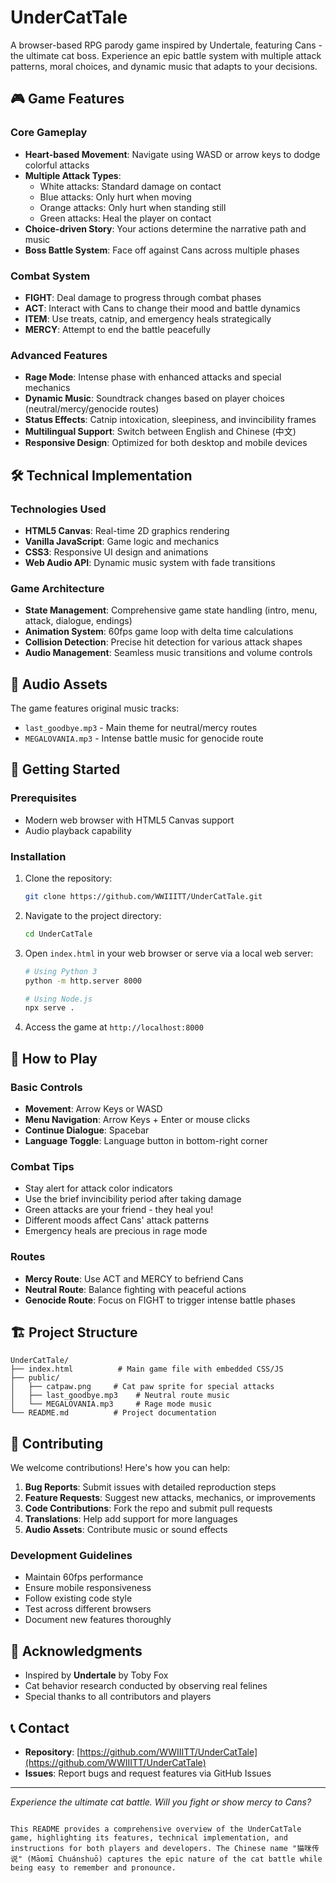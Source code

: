 # UnderCatTale

A browser-based RPG parody game inspired by Undertale, featuring Cans - the ultimate cat boss. Experience an epic battle system with multiple attack patterns, moral choices, and dynamic music that adapts to your decisions.

## 🎮 Game Features

### Core Gameplay
- **Heart-based Movement**: Navigate using WASD or arrow keys to dodge colorful attacks
- **Multiple Attack Types**: 
  - White attacks: Standard damage on contact
  - Blue attacks: Only hurt when moving
  - Orange attacks: Only hurt when standing still  
  - Green attacks: Heal the player on contact
- **Choice-driven Story**: Your actions determine the narrative path and music
- **Boss Battle System**: Face off against Cans across multiple phases

### Combat System
- **FIGHT**: Deal damage to progress through combat phases
- **ACT**: Interact with Cans to change their mood and battle dynamics
- **ITEM**: Use treats, catnip, and emergency heals strategically
- **MERCY**: Attempt to end the battle peacefully

### Advanced Features
- **Rage Mode**: Intense phase with enhanced attacks and special mechanics
- **Dynamic Music**: Soundtrack changes based on player choices (neutral/mercy/genocide routes)
- **Status Effects**: Catnip intoxication, sleepiness, and invincibility frames
- **Multilingual Support**: Switch between English and Chinese (中文)
- **Responsive Design**: Optimized for both desktop and mobile devices

## 🛠️ Technical Implementation

### Technologies Used
- **HTML5 Canvas**: Real-time 2D graphics rendering
- **Vanilla JavaScript**: Game logic and mechanics
- **CSS3**: Responsive UI design and animations
- **Web Audio API**: Dynamic music system with fade transitions

### Game Architecture
- **State Management**: Comprehensive game state handling (intro, menu, attack, dialogue, endings)
- **Animation System**: 60fps game loop with delta time calculations
- **Collision Detection**: Precise hit detection for various attack shapes
- **Audio Management**: Seamless music transitions and volume controls

## 🎵 Audio Assets

The game features original music tracks:
- `last_goodbye.mp3` - Main theme for neutral/mercy routes
- `MEGALOVANIA.mp3` - Intense battle music for genocide route

## 🚀 Getting Started

### Prerequisites
- Modern web browser with HTML5 Canvas support
- Audio playback capability

### Installation
1. Clone the repository:
   ```bash
   git clone https://github.com/WWIIITT/UnderCatTale.git
   ```

2. Navigate to the project directory:
   ```bash
   cd UnderCatTale
   ```

3. Open `index.html` in your web browser or serve via a local web server:
   ```bash
   # Using Python 3
   python -m http.server 8000
   
   # Using Node.js
   npx serve .
   ```

4. Access the game at `http://localhost:8000`

## 🎯 How to Play

### Basic Controls
- **Movement**: Arrow Keys or WASD
- **Menu Navigation**: Arrow Keys + Enter or mouse clicks
- **Continue Dialogue**: Spacebar
- **Language Toggle**: Language button in bottom-right corner

### Combat Tips
- Stay alert for attack color indicators
- Use the brief invincibility period after taking damage
- Green attacks are your friend - they heal you!
- Different moods affect Cans' attack patterns
- Emergency heals are precious in rage mode

### Routes
- **Mercy Route**: Use ACT and MERCY to befriend Cans
- **Neutral Route**: Balance fighting with peaceful actions
- **Genocide Route**: Focus on FIGHT to trigger intense battle phases

## 🏗️ Project Structure

```
UnderCatTale/
├── index.html          # Main game file with embedded CSS/JS
├── public/
│   ├── catpaw.png     # Cat paw sprite for special attacks
│   ├── last_goodbye.mp3    # Neutral route music
│   └── MEGALOVANIA.mp3     # Rage mode music
└── README.md          # Project documentation
```

## 🤝 Contributing

We welcome contributions! Here's how you can help:

1. **Bug Reports**: Submit issues with detailed reproduction steps
2. **Feature Requests**: Suggest new attacks, mechanics, or improvements
3. **Code Contributions**: Fork the repo and submit pull requests
4. **Translations**: Help add support for more languages
5. **Audio Assets**: Contribute music or sound effects

### Development Guidelines
- Maintain 60fps performance
- Ensure mobile responsiveness
- Follow existing code style
- Test across different browsers
- Document new features thoroughly


## 🙏 Acknowledgments

- Inspired by **Undertale** by Toby Fox
- Cat behavior research conducted by observing real felines
- Special thanks to all contributors and players

## 📞 Contact

- **Repository**: [https://github.com/WWIIITT/UnderCatTale](https://github.com/WWIIITT/UnderCatTale)
- **Issues**: Report bugs and request features via GitHub Issues

---

*Experience the ultimate cat battle. Will you fight or show mercy to Cans?*
```

This README provides a comprehensive overview of the UnderCatTale game, highlighting its features, technical implementation, and instructions for both players and developers. The Chinese name "猫咪传说" (Māomī Chuánshuō) captures the epic nature of the cat battle while being easy to remember and pronounce.
